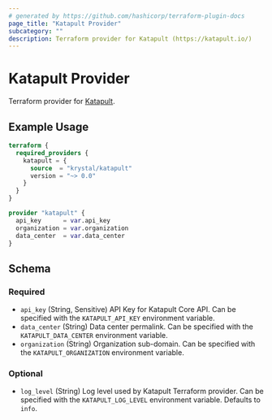 ```yaml
---
# generated by https://github.com/hashicorp/terraform-plugin-docs
page_title: "Katapult Provider"
subcategory: ""
description: Terraform provider for Katapult (https://katapult.io/)
---
```


# Katapult Provider

Terraform provider for [Katapult](https://katapult.io/).

## Example Usage

```terraform
terraform {
  required_providers {
    katapult = {
      source  = "krystal/katapult"
      version = "~> 0.0"
    }
  }
}

provider "katapult" {
  api_key      = var.api_key
  organization = var.organization
  data_center  = var.data_center
}
```

<!-- schema generated by tfplugindocs -->
## Schema

### Required

- `api_key` (String, Sensitive) API Key for Katapult Core API. Can be specified with the `KATAPULT_API_KEY` environment variable.
- `data_center` (String) Data center permalink. Can be specified with the `KATAPULT_DATA_CENTER` environment variable.
- `organization` (String) Organization sub-domain. Can be specified with the `KATAPULT_ORGANIZATION` environment variable.

### Optional

- `log_level` (String) Log level used by Katapult Terraform provider. Can be specified with the `KATAPULT_LOG_LEVEL` environment variable. Defaults to `info`.
